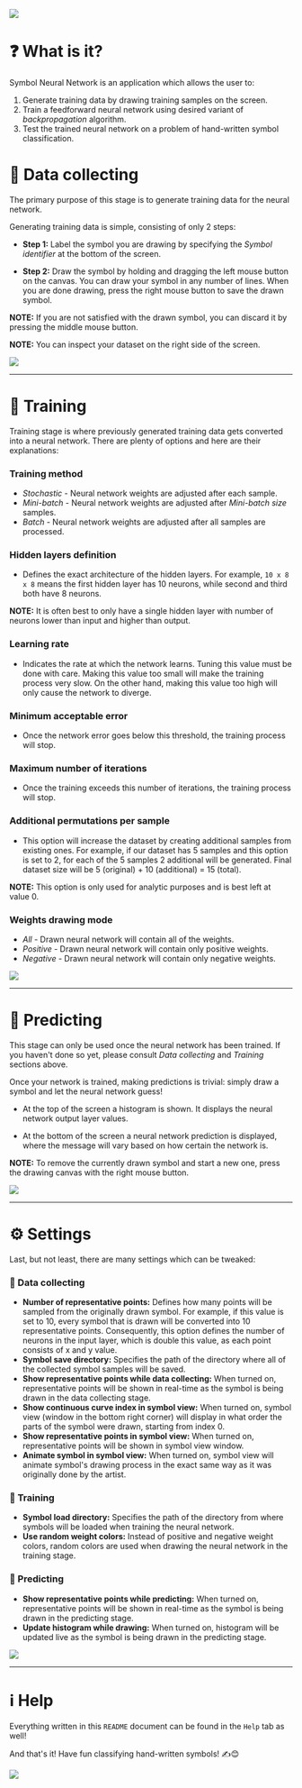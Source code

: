 ![](doc/Header-2.png)

# ❓ What is it?
Symbol Neural Network is an application which allows the user to:
1. Generate training data by drawing training samples on the screen.
2. Train a feedforward neural network using desired variant of *backpropagation* algorithm.
3. Test the trained neural network on a problem of hand-written symbol classification.

# 📝 Data collecting
The primary purpose of this stage is to generate training data for the neural network.

Generating training data is simple, consisting of only 2 steps:

* **Step 1:** Label the symbol you are drawing by specifying the *Symbol identifier* at the bottom of the screen.

* **Step 2:** Draw the symbol by holding and dragging the left mouse button on the canvas. You can draw your symbol in any number of lines. When you are done drawing, press the right mouse button to save the drawn symbol.

**NOTE:** If you are not satisfied with the drawn symbol, you can discard it by pressing the middle mouse button.

**NOTE:** You can inspect your dataset on the right side of the screen.

![](doc/DataCollecting.png)

---

# 📖 Training
Training stage is where previously generated training data gets converted into a neural network. There are plenty of options and here are their explanations:

### Training method
* *Stochastic* - Neural network weights are adjusted after each sample.
* *Mini-batch* - Neural network weights are adjusted after <i>Mini-batch size</i> samples.
* *Batch* - Neural network weights are adjusted after all samples are processed.

### Hidden layers definition
* Defines the exact architecture of the hidden layers. For example, `10 x 8 x 8` means the first hidden layer has 10 neurons, while second and third both have 8 neurons.

**NOTE:** It is often best to only have a single hidden layer with number of neurons lower than input and higher than output.

### Learning rate
* Indicates the rate at which the network learns. Tuning this value must be done with care. Making this value too small will make the training process very slow. On the other hand, making this value too high will only cause the network to diverge.

### Minimum acceptable error
* Once the network error goes below this threshold, the training process will stop.

### Maximum number of iterations
* Once the training exceeds this number of iterations, the training process will stop.

### Additional permutations per sample
* This option will increase the dataset by creating additional samples from existing ones. For example, if our dataset has 5 samples and this option is set to 2, for each of the 5 samples 2 additional will be generated. Final dataset size will be 5 (original) + 10 (additional) = 15 (total).

**NOTE:** This option is only used for analytic purposes and is best left at value 0.

### Weights drawing mode
* *All* - Drawn neural network will contain all of the weights.
* *Positive* - Drawn neural network will contain only positive weights.
* *Negative* - Drawn neural network will contain only negative weights.

![](doc/Training.png)

---

# 🔮 Predicting
This stage can only be used once the neural network has been trained.
If you haven't done so yet, please consult *Data collecting* and *Training* sections above.

Once your network is trained, making predictions is trivial: simply draw a symbol and let the neural network guess!

* At the top of the screen a histogram is shown. It displays the neural network output layer values.

* At the bottom of the screen a neural network prediction is displayed, where the message will vary based on how certain the network is.

**NOTE:** To remove the currently drawn symbol and start a new one, press the drawing canvas with the right mouse button.

![](doc/Predicting.png)

---

# ⚙️ Settings
Last, but not least, there are many settings which can be tweaked:

### 📝 Data collecting
* **Number of representative points:** Defines how many points will be sampled from the originally drawn symbol. For example, if this value is set to 10, every symbol that is drawn will be converted into 10 representative points. Consequently, this option defines the number of neurons in the input layer, which is double this value, as each point consists of x and y value.
* **Symbol save directory:** Specifies the path of the directory where all of the collected symbol samples will be saved.
* **Show representative points while data collecting:** When turned on, representative points will be shown in real-time as the symbol is being drawn in the data collecting stage.
* **Show continuous curve index in symbol view:** When turned on, symbol view (window in the bottom right corner) will display in what order the parts of the symbol were drawn, starting from index 0.
* **Show representative points in symbol view:** When turned on, representative points will be shown in symbol view window.
* **Animate symbol in symbol view:** When turned on, symbol view will animate symbol's drawing process in the exact same way as it was originally done by the artist.

### 📖 Training
* **Symbol load directory:** Specifies the path of the directory from where symbols will be loaded when training the neural network.
* **Use random weight colors:** Instead of positive and negative weight colors, random colors are used when drawing the neural network in the training stage.

### 🔮 Predicting
* **Show representative points while predicting:** When turned on, representative points will be shown in real-time as the symbol is being drawn in the predicting stage.
* **Update histogram while drawing:** When turned on, histogram will be updated live as the symbol is being drawn in the predicting stage.

![](doc/Settings.png)

---

# ℹ️ Help
Everything written in this `README` document can be found in the `Help` tab as well!

And that's it! Have fun classifying hand-written symbols! ✍️😊

![](doc/Help.png)
